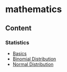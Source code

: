 # mathematics


## Content

### Statistics

* [Basics](statistics/stats_basics.md)
* [Binomial Distribution](statistics/binomial.md)
* [Normal Distribution](statistics/normal.md)
